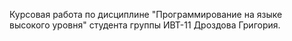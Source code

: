 Курсовая работа по дисциплине "Программирование на языке высокого уровня" студента группы ИВТ-11 Дроздова Григория.
